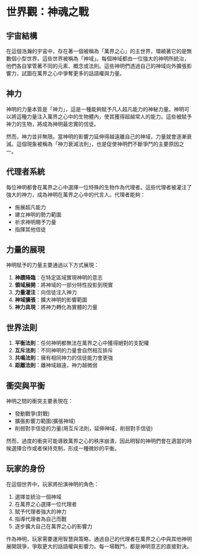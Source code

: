 # **世界觀：神魂之戰**

## 宇宙結構
在這個浩瀚的宇宙中，存在著一個被稱為「萬界之心」的主世界，環繞著它的是無數個小型世界，這些世界被稱為「神域」。每個神域都由一位強大的神明所統治，他們各自掌管著不同的元素、概念或法則。這些神明們透過自己的神域向外擴張影響力，試圖在萬界之心中爭奪更多的話語權與力量。

## 神力
神明的力量本質是「神力」，這是一種能夠賦予凡人超凡能力的神秘力量。神明可以將這種力量注入萬界之心中的生物體內，使其獲得超越常人的能力。這些被賦予神力的生物，將成為神明最忠實的信徒。

然而，神力並非無限。當神明的影響力延伸得越遠離自己的神域，力量就會逐漸衰減。這個現象被稱為「神力衰減法則」，也是促使神明們不斷爭鬥的主要原因之一。

## 代理者系統
每位神明都會在萬界之心中選擇一位特殊的生物作為代理者。這些代理者被灌注了強大的神力，成為神明在萬界之心中的代言人。代理者能夠：
- 施展超凡能力
- 建立神明的勢力範圍
- 祈求神明賜予力量
- 指揮其他信徒

## 力量的展現
神明賦予的力量主要通過以下方式展現：
1. **神蹟降臨**：在特定區域實現神明的意志
2. **領域展開**：將神域的一部分特性投影到現實
3. **力量灌注**：向信徒注入神力
4. **神域擴張**：擴大神明的影響範圍
5. **神力具現**：將神力轉化為實體的力量

## 世界法則
1. **平衡法則**：任何神明都無法在萬界之心中獲得絕對的支配權
2. **互斥法則**：不同神明的力量會自然相互排斥
3. **共鳴法則**：擁有相同神力的信徒能力會更強
4. **距離法則**：離神域越遠，神力越微弱

## 衝突與平衡
神明之間的衝突主要表現在：
- 發動戰爭(對戰)
- 擴張影響力範圍(擴張神域)
- 削弱對手信徒的力量(用互斥法則，延伸神域，削弱對手信徒)

然而，過度的衝突可能導致萬界之心的秩序崩潰，因此明智的神明們會在適當的時候選擇合作或者保持克制，形成一種微妙的平衡。

## 玩家的身份
在這個世界中，玩家將扮演神明的角色：
1. 選擇並統治一個神域
2. 在萬界之心選擇一位代理者
3. 賦予代理者強大的神力
4. 指導代理者為自己而戰
5. 逐步擴大自己在萬界之心的影響力

作為神明，玩家需要運用智慧與策略，通過自己的代理者在萬界之心中與其他神明展開競爭，爭取更大的話語權與影響力。每一場戰鬥，都是神明意志的直接對決。

